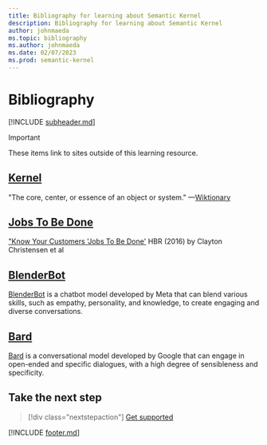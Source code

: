 ```yaml
---
title: Bibliography for learning about Semantic Kernel
description: Bibliography for learning about Semantic Kernel
author: johnmaeda
ms.topic: bibliography
ms.author: johnmaeda
ms.date: 02/07/2023
ms.prod: semantic-kernel
---
```

# Bibliography

[!INCLUDE [subheader.md](../includes/pat_medium.md)]

> [!IMPORTANT]
> These items link to sites outside of this learning resource.

## [Kernel](../concepts-sk/kernel)
"The core, center, or essence of an object or system." —[Wiktionary](https://en.wiktionary.org/wiki/kernel)

## [Jobs To Be Done](../concepts-sk/planner)
["Know Your Customers 'Jobs To Be Done'](https://hbr.org/2016/09/know-your-customers-jobs-to-be-done) HBR (2016) by Clayton Christensen et al

## [BlenderBot](../concepts-ai/model)
[BlenderBot](https://about.fb.com/news/2022/08/blenderbot-ai-chatbot-improves-through-conversation/) is a chatbot model developed by Meta that can blend various skills, such as empathy, personality, and knowledge, to create engaging and diverse conversations.

## [Bard](../concepts-ai/model)
[Bard](https://blog.google/technology/ai/bard-google-ai-search-updates/) is a conversational model developed by Google that can engage in open-ended and specific dialogues, with a high degree of sensibleness and specificity.

## Take the next step

> [!div class="nextstepaction"]
> [Get supported](overview)

[!INCLUDE [footer.md](../includes/footer.md)]